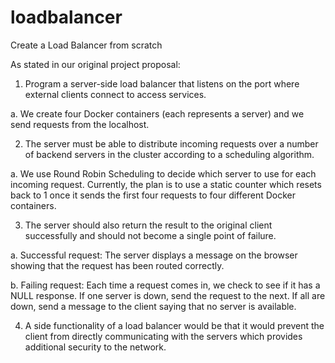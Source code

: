 # loadbalancer

Create a Load Balancer from scratch

As stated in our original project proposal:

1.  Program a server-side load balancer that listens on the port where external clients connect to access services.

a. We create four Docker containers (each represents a server) and we send requests from the localhost.

2.  The server must be able to distribute incoming requests over a number of backend servers in the cluster according to a scheduling algorithm.

a. We use Round Robin Scheduling to decide which server to use for each incoming request. Currently, the plan is to use a static counter which resets back to 1 once it sends the first four requests to four different Docker containers.

3.  The server should also return the result to the original client successfully and should not become a single point of failure.

a. Successful request: The server displays a message on the browser showing that the request has been routed correctly.

b. Failing request: Each time a request comes in, we check to see if it has a NULL response. If one server is down, send the request to the next. If all are down, send a message to the client saying that no server is available.

4.  A side functionality of a load balancer would be that it would prevent the client from directly communicating with the servers which provides additional security to the network.

